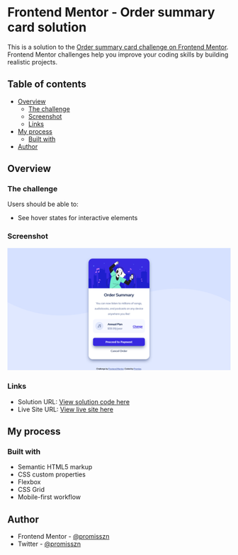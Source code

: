 # Frontend Mentor - Order summary card solution

This is a solution to the [Order summary card challenge on Frontend Mentor](https://www.frontendmentor.io/challenges/order-summary-component-QlPmajDUj). Frontend Mentor challenges help you improve your coding skills by building realistic projects. 

## Table of contents

- [Overview](#overview)
  - [The challenge](#the-challenge)
  - [Screenshot](#screenshot)
  - [Links](#links)
- [My process](#my-process)
  - [Built with](#built-with)
- [Author](#author)

## Overview

### The challenge

Users should be able to:

- See hover states for interactive elements

### Screenshot

![](./design/Screenshot.png)

### Links

- Solution URL: [View solution code here](https://github.com/promisszn/order-summary)
- Live Site URL: [View live site here](https://promisszn.github.io/order-summary/)

## My process

### Built with

- Semantic HTML5 markup
- CSS custom properties
- Flexbox
- CSS Grid
- Mobile-first workflow

## Author

- Frontend Mentor - [@promisszn](https://www.frontendmentor.io/profile/promisszn)
- Twitter - [@promisszn](https://www.twitter.com/promisszn)


